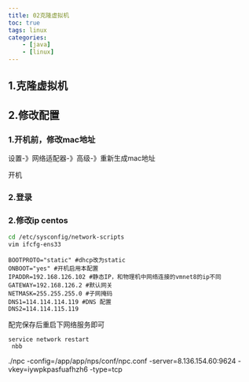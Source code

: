 ```yaml
---
title: 02克隆虚拟机
toc: true
tags: linux
categories: 
    - [java]
    - [linux]
---
```



 ## 1.克隆虚拟机

 ## 2.修改配置

 ### 1.开机前，修改mac地址
 设置-》网络适配器-》高级-》重新生成mac地址 

<!--more-->
开机
### 2.登录

### 2.修改ip centos

```sh
cd /etc/sysconfig/network-scripts
vim ifcfg-ens33
```

```
BOOTPROTO="static" #dhcp改为static 
ONBOOT="yes" #开机启用本配置
IPADDR=192.168.126.102 #静态IP，和物理机中网络连接的vmnet8的ip不同
GATEWAY=192.168.126.2 #默认网关
NETMASK=255.255.255.0 #子网掩码
DNS1=114.114.114.119 #DNS 配置
DNS2=114.114.115.119
```




配完保存后重启下网络服务即可
```
service network restart
 nbb
```

./npc -config=/app/app/nps/conf/npc.conf -server=8.136.154.60:9624 -vkey=iywpkpasfuafhzh6 -type=tcp

